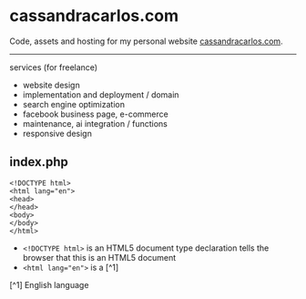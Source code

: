 # cassandracarlos.com
Code, assets and hosting for my personal website [cassandracarlos.com](https://cassandracarlos.com).

---

services (for freelance)
* website design
* implementation and deployment / domain
* search engine optimization
* facebook business page, e-commerce
* maintenance, ai integration / functions
* responsive design


## index.php

```
<!DOCTYPE html>
<html lang="en">
<head>
</head>
<body>
</body>
</html>
```

* `<!DOCTYPE html>` is an HTML5 document type declaration tells the browser that this is an HTML5 document
* `<html lang="en">` is a [^1]

[^1] English language
